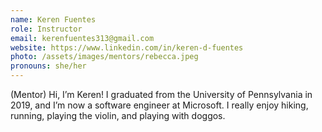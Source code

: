 ```yaml
---
name: Keren Fuentes 
role: Instructor
email: kerenfuentes313@gmail.com
website: https://www.linkedin.com/in/keren-d-fuentes
photo: /assets/images/mentors/rebecca.jpeg
pronouns: she/her
---
```



(Mentor)  Hi, I’m Keren! I graduated from the University of Pennsylvania in 2019, and I’m now a software engineer at Microsoft. I really enjoy hiking, running, playing the violin, and playing with doggos.



